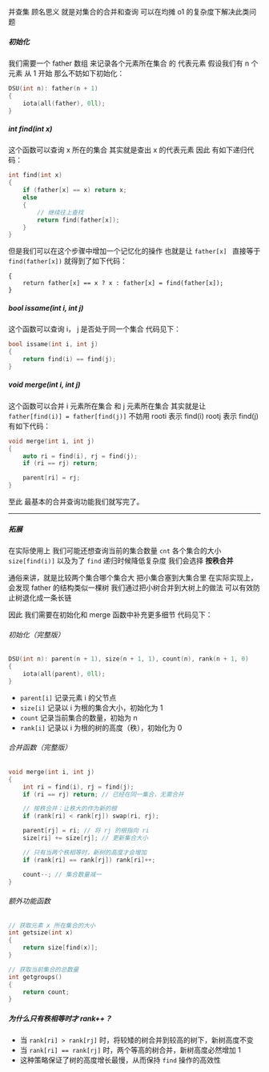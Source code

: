 并查集 顾名思义 就是对集合的合并和查询 可以在均摊 o1 的复杂度下解决此类问题

##### 初始化

我们需要一个 father 数组 来记录各个元素所在集合 的 代表元素
假设我们有 n 个元素 从 1 开始 那么不妨如下初始化：

```cpp
DSU(int n): father(n + 1)
{
	iota(all(father), 0ll);
}
```

##### int find(int x)

这个函数可以查询 x 所在的集合 其实就是查出 x 的代表元素
因此 有如下递归代码：

```cpp
int find(int x)
{
	if (father[x] == x) return x;
	else
	{
		// 继续往上查找
		return find(father[x]);
	}
}
```

但是我们可以在这个步骤中增加一个记忆化的操作 也就是让 `father[x] ` 直接等于 `find(father[x])`
就得到了如下代码：

```int find(int x)
{
	return father[x] == x ? x : father[x] = find(father[x]);
}
```

##### bool issame(int i, int j)

这个函数可以查询 i， j 是否处于同一个集合
代码见下：

```cpp
bool issame(int i, int j)
{
	return find(i) == find(j);
}
```

##### void merge(int i, int j)

这个函数可以合并 i 元素所在集合 和 j 元素所在集合
其实就是让 `father[find(i)] = father[find(j)]`
不妨用 rooti 表示 find(i) rootj 表示 find(j)
有如下代码：

```cpp
void merge(int i, int j)
{
	auto ri = find(i), rj = find(j);
	if (ri == rj) return;

	parent[ri] = rj;
}
```

至此 最基本的合并查询功能我们就写完了。

---

##### 拓展

在实际使用上 我们可能还想查询当前的集合数量 `cnt` 各个集合的大小 `size[find(i)]` 以及为了 `find` 递归时候降低复杂度 我们会选择 **按秩合并**

通俗来讲，就是比较两个集合哪个集合大 把小集合塞到大集合里 在实际实现上，会发现 father 的结构类似一棵树 我们通过把小树合并到大树上的做法 可以有效防止树退化成一条长链

因此 我们需要在初始化和 merge 函数中补充更多细节
代码见下：

###### 初始化（完整版）

```cpp
DSU(int n): parent(n + 1), size(n + 1, 1), count(n), rank(n + 1, 0)
{
	iota(all(parent), 0ll);
}
```

- `parent[i]` 记录元素 i 的父节点
- `size[i]` 记录以 i 为根的集合大小，初始化为 1
- `count` 记录当前集合的数量，初始为 n
- `rank[i]` 记录以 i 为根的树的高度（秩），初始化为 0

###### 合并函数（完整版）

```cpp
void merge(int i, int j)
{
	int ri = find(i), rj = find(j);
	if (ri == rj) return; // 已经在同一集合，无需合并

	// 按秩合并：让秩大的作为新的根
	if (rank[ri] < rank[rj]) swap(ri, rj);

	parent[rj] = ri; // 将 rj 的根指向 ri
	size[ri] += size[rj]; // 更新集合大小

	// 只有当两个秩相等时，新树的高度才会增加
	if (rank[ri] == rank[rj]) rank[ri]++;

	count--; // 集合数量减一
}
```

###### 额外功能函数

```cpp
// 获取元素 x 所在集合的大小
int getsize(int x)
{
	return size[find(x)];
}

// 获取当前集合的总数量
int getgroups()
{
	return count;
}
```

##### 为什么只有秩相等时才 rank++？

- 当 `rank[ri] > rank[rj]` 时，将较矮的树合并到较高的树下，新树高度不变
- 当 `rank[ri] == rank[rj]` 时，两个等高的树合并，新树高度必然增加 1
- 这种策略保证了树的高度增长最慢，从而保持 `find` 操作的高效性
